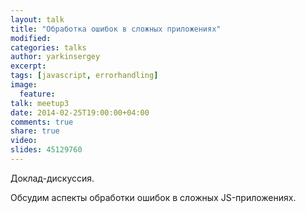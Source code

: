 ```yaml
---
layout: talk
title: "Обработка ошибок в сложных приложениях"
modified:
categories: talks
author: yarkinsergey
excerpt:
tags: [javascript, errorhandling]
image:
  feature:
talk: meetup3
date: 2014-02-25T19:00:00+04:00
comments: true
share: true
video: 
slides: 45129760
---
```


Доклад-дискуссия.

Обсудим аспекты обработки ошибок в сложных JS-приложениях.